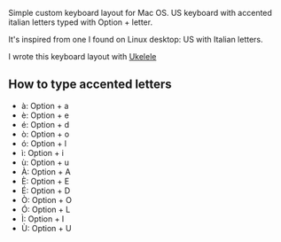 
Simple custom keyboard layout for Mac OS. US keyboard with accented italian letters typed with Option + letter.

It's inspired from one I found on Linux desktop: US with Italian letters.

I wrote this keyboard layout with [Ukelele](https://software.sil.org/ukelele/)

## How to type accented letters

- à: Option + a  
- è: Option + e  
- é: Option + d  
- ò: Option + o  
- ó: Option + l  
- ì: Option + i  
- ù: Option + u  
- À: Option + A  
- È: Option + E  
- É: Option + D  
- Ò: Option + O  
- Ó: Option + L  
- Ì: Option + I  
- Ù: Option + U  

